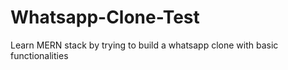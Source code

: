 # Whatsapp-Clone-Test
Learn MERN stack by trying to build a whatsapp clone with basic functionalities
